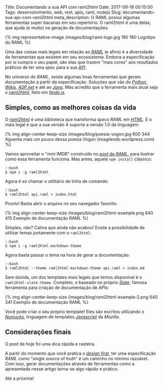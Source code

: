 Title: Documentando a sua API com raml2html
Date: 2017-09-16 00:15:00
Tags: desenvolvimento, web, rest, apis, raml, nodejs
Slug: documentando-sua-api-com-raml2html
meta_description: O RAML possui algumas ferramentas super bacanas em seu repertório. O raml2html é uma delas, que ajuda (e muito) na geração de documentações.

{% img representative-image /images/blog/raml-logo.jpg 180 180 Logotipo do RAML %}

Uma das coisas mais legais em relação ao [*RAML*]({tag}raml "Leia mais sobre RAML")
(e afins) é a diversidade de ferramentas que existem em seu ecossistema.
Embora a especificação por si cumpra o seu papel, são elas que trazem
"mais cores" aos resultados práticos de ter uma *spec* para a sua [*API*]({tag}apis "Leia mais sobre API").

<!-- PELICAN_END_SUMMARY -->

No universo do *RAML*, existe algumas boas ferramentas que geram documentação a partir da especificação.
Soluções que vão do [*Python*](https://github.com/spotify/ramlfications "Conheça o Ramlfications"),
[*Wikis*](https://github.com/jhitchcock/raml2wiki "Conheça o raml2wiki"),
[*ASP.net*](https://github.com/QuickenLoans/RAMLsharp "Leia mais sobre o RAMLsharp") e até ao
[*Java*](https://github.com/isaacloud/sdk-gen "Gere SDKs usando RAML"). Mas acredito
que a ferramenta mais atual seja o
[*raml2html*](https://github.com/raml2html/raml2html " RAML to HTML documentation generator"),
feito em [*Node.js*]({tag}nodejs "Leia mais sobre Node.js").

## Simples, como as melhores coisas da vida

O [*raml2html*](https://github.com/raml2html/raml2html "RAML to HTML documentation generator")
é uma biblioteca que transforma *specs* *RAML* em [*HTML*]({tag}html "Leia mais sobre HTML").
E o mais legal é que a sua versão 4 suporta a versão 1.0 da linguagem.

{% img align-center-keep-size /images/blog/poesia-vogon.jpg 600 344 Aguenta mais um pouco dessa poesia Vogon (imagilendo.wordpress.com) %}

Vamos aproveitar o "mini IMDB" construído no
[*post* de *RAML*]({filename}ramilificando-as-suas-apis.md "Ramilificando as suas APIs"), para
ilustrar como essa ferramenta funciona. Mas antes, aquele `npm install` clássico:

    ::bash
    $ npm i -g raml2html

Agora é só chamar o utilitário de linha de comando:

    ::bash
    $ raml2html api.raml > index.html

Pronto! Basta abrir o arquivo no seu navegador favorito:

{% img align-center-keep-size /images/blog/raml2html-example.png 640 415 Exemplo de documentação RAML %}

Simples, não? Calma que ainda não acabou! Existe a possibilidade de utilizar temas juntamente com o `raml2html`:

    ::bash
    $ npm i -g raml2html-markdown-theme

Agora basta passar o tema na hora de gerar a documentação:

    ::bash
    $ raml2html --theme raml2html-markdown-theme api.raml > index.md

Sem dúvida, um dos templates mais legais que temos disponível é o `raml2html-slate-theme`.
Completo, e baseado no próprio
[*Slate*](https://github.com/lord/slate "Beautiful static documentation for your API"),
famosa ferramenta para criação de documentação de *APIs*:

{% img align-center-keep-size /images/blog/raml2html-example-2.png 640 341 Exemplo de documentação RAML %}

Você pode criar o seu próprio template! Eles são escritos utilizando o
[*Nunjucks*](https://mozilla.github.io/nunjucks/ " A rich and powerful templating language for JavaScript."),
linguagem de templates [*Javascript*]({tag}javascript "Leia mais sobre Javascript") da *Mozilla*.

## Considerações finais

O *post* de hoje foi uma dica rápida e rasteira.

A partir do momento que você pratica o
[*design first*](https://swaggerhub.com/blog/api-design/design-first-or-code-first-api-development/ "Design First or Code First: What’s the Best Approach to API Development?"),
ter uma especificação *RAML* como "single source of truth" é um caminho no mínimo razoável.
Com isso, gerar documentações através de ferramentas como a apresentada nesse artigo torna-se
algo rápido e prático.

Até a próxima!
